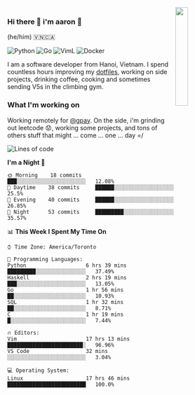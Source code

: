 <img src="https://media.giphy.com/media/l1J9LMNeWISnddECA/giphy.gif" align="right" width="24%" />

### Hi there 👋 i'm aaron :wolf:
(he/him) 🇻🇳🇨🇦

<p align="left">
    <img alt="Python" src="https://img.shields.io/badge/-Python-blue?style=flat-square&logo=python&logoColor=white" />
    <img alt="Go" src="https://img.shields.io/badge/-Golang-46a2f1?style=flat-square&logo=go&logoColor=white" />
    <img alt="VimL" src="https://img.shields.io/badge/-VimL-66d124?style=flat-square&logo=vim&logoColor=white" />
    <img alt="Docker" src="https://img.shields.io/badge/-Docker-1bd7de?style=flat-square&logo=docker&logoColor=white" />
</p>

I am a software developer from Hanoi, Vietnam. I spend countless hours improving my [dotfiles](https://github.com/aarnphm/dotfiles), working on side projects, drinking coffee, cooking and sometimes sending V5s in the climbing gym.

### What I'm working on
Working remotely for [@gpay](http://gpay.vn/en/home_en/). On the side, i'm grinding out leetcode :worried:, working some projects, and tons of others stuff that might ... come ... one ... day =/



<!--START_SECTION:waka-->
![Lines of code](https://img.shields.io/badge/From%20Hello%20World%20I%27ve%20Written-3.1%20million%20lines%20of%20code-blue)

**I'm a Night 🦉** 

```text
🌞 Morning    18 commits     ███░░░░░░░░░░░░░░░░░░░░░░   12.08% 
🌆 Daytime    38 commits     ██████░░░░░░░░░░░░░░░░░░░   25.5% 
🌃 Evening    40 commits     ██████░░░░░░░░░░░░░░░░░░░   26.85% 
🌙 Night      53 commits     █████████░░░░░░░░░░░░░░░░   35.57%

```


📊 **This Week I Spent My Time On** 

```text
⌚︎ Time Zone: America/Toronto

💬 Programming Languages: 
Python                   6 hrs 39 mins       █████████░░░░░░░░░░░░░░░░   37.49% 
Haskell                  2 hrs 19 mins       ███░░░░░░░░░░░░░░░░░░░░░░   13.05% 
Go                       1 hr 56 mins        ██░░░░░░░░░░░░░░░░░░░░░░░   10.93% 
SQL                      1 hr 32 mins        ██░░░░░░░░░░░░░░░░░░░░░░░   8.71% 
C                        1 hr 19 mins        █░░░░░░░░░░░░░░░░░░░░░░░░   7.44%

🔥 Editors: 
Vim                      17 hrs 13 mins      ████████████████████████░   96.96% 
VS Code                  32 mins             ░░░░░░░░░░░░░░░░░░░░░░░░░   3.04%

💻 Operating System: 
Linux                    17 hrs 46 mins      █████████████████████████   100.0%

```


<!--END_SECTION:waka-->

<!--
**aarnphm/aarnphm** is a ✨ _special_ ✨ repository because its `README.md` (this file) appears on your GitHub profile.

Here are some ideas to get you started:

- 🔭 I’m currently working on ...
- 🌱 I’m currently learning ...
- 👯 I’m looking to collaborate on ...
- 🤔 I’m looking for help with ...
- 💬 Ask me about ...
- 📫 How to reach me: ...
- 😄 Pronouns: ...
- ⚡ Fun fact: ...
-->
